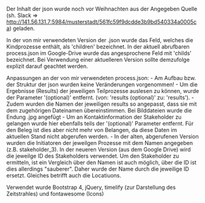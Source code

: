 Der Inhalt der json wurde noch vor Weihnachten aus der Angegeben Quelle (sh. Slack => http://141.56.131.7:5984/musterstadt/561fc59f9dcdde3b9bd540334a0005ca) geladen.

In der von mir verwendeten Version der .json wurde das Feld, welches die Kindprozesse enthält, als 
'children' bezeichnet. In der aktuell abrufbaren process.json im Google-Drive wurde das angesprochene
Feld mit 'childs' bezeichnet. Bei Verwendung einer aktuelleren Version sollte demzufolge explizit
darauf geachtet werden.

Anpassungen an der von mir verwendeten process.json:
    - Am Aufbau bzw. der Struktur der json wurden keine Veränderungen vorgenommen!
    - Um die Ergebnisse (Results) der jeweiligen Teilprozesse auslesen zu können, wurde der Parameter
      '(optional)' entfernt. (von: 'results (optional)' zu: 'results').
    - Zudem wurden die Namen der jeweiligen results so angepasst, dass sie mit dem zugehörigen
      Dateinamen übereinstimmen. Bei Bilddateien wurde die Endung .jpg angefügt
    - Um an Kontaktinformation der Stakeholder zu gelangen wurde hier ebenfalls teils der '(optional)'
      Parameter entfernt. Für den Beleg ist dies aber nicht mehr von Belangen, da diese Daten im aktuellen Stand 
      nicht abgerufen werden.
    - In der alten, abgerufenen Version wurden die Initiatoren der jeweilgen Prozesse mit dem Namen angegeben (z.B. stakeholder_3).
      In der neueren Version (aus dem Google Drive) wird die jeweilge ID des Stakeholders verwendet. 
      Um den Stakeholder zu ermitteln, ist ein Vergleich über den Namen ist auch möglich, über die ID ist dies allerdings "sauberer". Daher wurde der Name durch die jeweilige ID ersetzt. Gleiches betrifft auch die Locatiuons.


Verwendet wurde Bootstrap 4, jQuery, timelify (zur Darstellung des Zeitstrahles) und fontawesome (Icons)



